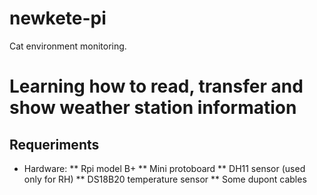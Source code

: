 # newkete-pi
Cat environment monitoring.

# Learning how to read, transfer and show weather station information
## Requeriments
* Hardware:
** Rpi model B+
** Mini protoboard
** DH11 sensor (used only for RH)
** DS18B20 temperature sensor
** Some dupont cables